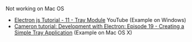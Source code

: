 Not working on Mac OS

* [Electron js Tutorial - 11 - Tray Module](https://youtu.be/6guMb33u7Kg) YouTube (Example on Windows)
* [Cameron tutorial: Development with Electron: Episode 19 - Creating a Simple Tray Application](https://youtu.be/y9BYx9RCTmw) (Example on Mac OS X)
